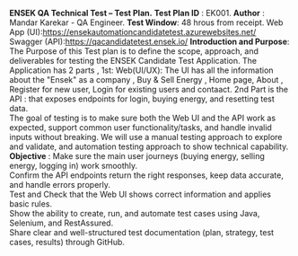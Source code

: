**ENSEK QA Technical Test – Test Plan.**
**Test Plan ID** : EK001.
**Author** : Mandar Karekar - QA Engineer.
**Test Window**: 48 hrous from receipt.
Web App (UI):https://ensekautomationcandidatetest.azurewebsites.net/  
Swagger (API):https://qacandidatetest.ensek.io/
**Introduction and Purpose**: The Purpose of this Test plan is to define the scope, approach, and deliverables for testing the ENSEK Candidate Test Application.
The Application has 2 parts , 1st: Web(UI/UX): The UI has all the information about the "Ensek" as a company , Buy & Sell Energy , Home page, About , Register for new user, Login for existing users and contaact.
2nd Part is the API : that exposes endpoints for login, buying energy, and resetting test data.  
The goal of testing is to make sure both the Web UI and the API work as expected, support common user functionality/tasks, and handle invalid inputs without breaking. We will use a manual testing approach to explore and validate, and automation testing approach to show technical capability.
**Objective** : Make sure the main user journeys (buying energy, selling energy, logging in) work smoothly.  
Confirm the API endpoints return the right responses, keep data accurate, and handle errors properly.  
Test and Check that the Web UI shows correct information and applies basic rules.  
Show the ability to create, run, and automate test cases using Java, Selenium, and RestAssured.  
Share clear and well-structured test documentation (plan, strategy, test cases, results) through GitHub.


